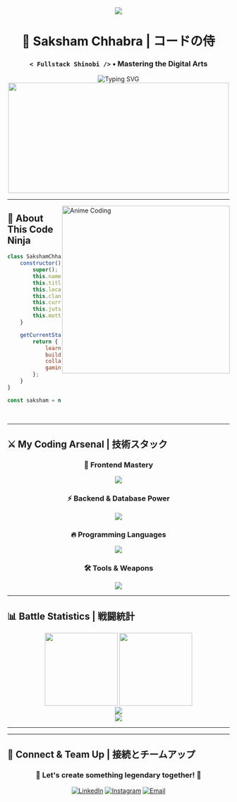 <div align="center">

<img src="https://capsule-render.vercel.app/api?type=waving&color=gradient&customColorList=12,20,30,5,25&height=180&section=header&text=Welcome%20to%20my%20Code%20Dojo!&fontSize=35&fontColor=fff&animation=fadeIn&fontAlignY=30"/>

# 🎌 **Saksham Chhabra** | コードの侍
### `< Fullstack Shinobi />` • **Mastering the Digital Arts**

<img src="https://readme-typing-svg.herokuapp.com?font=Fira+Code&weight=600&size=24&duration=3000&pause=1000&color=FF6B9D&background=00000000&center=true&vCenter=true&multiline=true&width=600&height=100&lines=🌸+React+Sensei+%7C+Express+Master;⚡+JavaScript+Jutsu+Practitioner;🔥+Building+Epic+Web+Experiences;💫+Always+Leveling+Up!" alt="Typing SVG" />

<img src="https://media.giphy.com/media/L1R1tvI9svkIWwpVYr/giphy.gif" width="500" height="250" />

---

</div>

<img align="right" alt="Anime Coding" width="380" src="https://i.pinimg.com/originals/e4/26/70/e426702edf874b181aced1e2fa5c6cde.gif">

## 🌟 **About This Code Ninja**

```javascript
class SakshamChhabra extends Developer {
    constructor() {
        super();
        this.name = "Saksham Chhabra";
        this.title = "Fullstack Shinobi 🥷";
        this.location = "India 🇮🇳";
        this.clan = "Web Development";
        this.currentQuest = "NITH CSE WEBSITE";
        this.jutsu = ["React-no-Jutsu", "Express Techniques", "MongoDB Mastery"];
        this.motto = "Code with the power of a thousand suns! ☀️";
    }

    getCurrentStatus() {
        return {
            learning: "Advanced React Patterns 📚",
            building: "Epic Web Applications 🏗️",
            collaborating: "Open to team up! 🤝",
            gaming: "Coding challenges & anime 🎮"
        };
    }
}

const saksham = new SakshamChhabra();
```

<br clear="right"/>

---

## ⚔️ **My Coding Arsenal** | 技術スタック

<div align="center">

### 🌸 **Frontend Mastery** 
<img src="https://skillicons.dev/icons?i=html,css,js,react,tailwind,bootstrap" />

### ⚡ **Backend & Database Power**
<img src="https://skillicons.dev/icons?i=nodejs,express,mongodb,postman" />

### 🔥 **Programming Languages**
<img src="https://skillicons.dev/icons?i=python,java,c,cpp,powershell" />

### 🛠️ **Tools & Weapons**
<img src="https://skillicons.dev/icons?i=git,figma,linux,vscode" />

</div>

---

## 📊 **Battle Statistics** | 戦闘統計

<div align="center">

<img src="https://github-readme-stats.vercel.app/api?username=saksham-chhabra&show_icons=true&theme=radical&hide_border=true&bg_color=0D1117&title_color=FF6B9D&icon_color=FFD93D&text_color=6BCF7F&border_radius=10" height="165"/>
<img src="https://github-readme-stats.vercel.app/api/top-langs/?username=saksham-chhabra&layout=compact&theme=radical&hide_border=true&bg_color=0D1117&title_color=FF6B9D&text_color=6BCF7F&border_radius=10" height="165"/>

<br/>

<img src="https://github-readme-streak-stats.herokuapp.com/?user=saksham-chhabra&theme=radical&hide_border=true&background=0D1117&stroke=FF6B9D&ring=FFD93D&fire=FF6B9D&currStreakNum=6BCF7F&sideNums=6BCF7F&currStreakLabel=FF6B9D&sideLabels=FF6B9D&dates=6BCF7F" />

<br/>

<img src="https://github-profile-trophy.vercel.app/?username=saksham-chhabra&theme=radical&no-frame=true&no-bg=true&margin-w=4&row=2&column=4" />

</div>

---



---

## 📱 **Connect & Team Up** | 接続とチームアップ

<div align="center">

### 🌸 **Let's create something legendary together!** 🌸

[![LinkedIn](https://img.shields.io/badge/LinkedIn-0077B5?style=for-the-badge&logo=linkedin&logoColor=white&labelColor=FF6B9D)](https://www.linkedin.com/in/saksham-chhabra-2a034a280/)
[![Instagram](https://img.shields.io/badge/Instagram-E4405F?style=for-the-badge&logo=instagram&logoColor=white&labelColor=FFD93D)](https://instagram.com/sakshamken)
[![Email](https://img.shields.io/badge/Gmail-D14836?style=for-the-badge&logo=gmail&logoColor=white&labelColor=6BCF7F)](mailto:s.chhabra2005@gmail.com)


